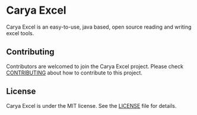 # Carya Excel
Carya Excel is an easy-to-use, java based, open source reading and writing excel tools.

## Contributing

Contributors are welcomed to join the Carya Excel project. Please check [CONTRIBUTING](./CONTRIBUTING.md) about how to contribute to this project.


## License

Carya Excel is under the MIT license. See the [LICENSE](./LICENSE) file for details.